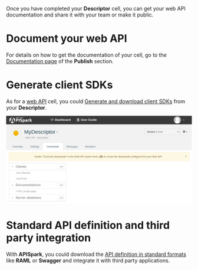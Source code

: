 
Once you have completed your **Descriptor** cell, you can get your web API documentation and share it with your team or make it public.

# Document your web API

For details on how to get the documentation of your cell, go to the [Documentation page](technical-resources/apispark/guide/publish/publish/documentation "Documentation page") of the **Publish** section.

# Generate client SDKs

As for a [web API](technical-resources/apispark/guide/create/overview "web API") cell, you could [Generate and download client SDKs](technical-resources/apispark/guide/publish/publish/client-sdk "Generate and download client SDKs") from your **Descriptor**.

![+Web API](images/mydescriptordownloads.png "+Web API")

# Standard API definition and third party integration

With **APISpark**, you could download the [API definition in standard formats](technical-resources/apispark/guide/publish/publish/api-definition "Standard API definition") like **RAML** or **Swagger** and integrate it with third party applications.
